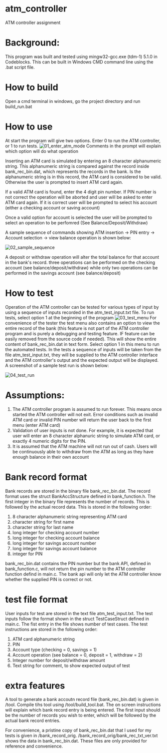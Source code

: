 # atm_controller
ATM controller assignment

# Background:
This program was built and tested using mingw32-gcc.exe (tdm-1) 5.1.0 in Codeblocks. This can be built in Windows CMD command line using the .bat script file.

# How to build
Open a cmd terminal in windows, go the project directory and run build_run.bat

# How to use
At start the program will give two options. Enter 0 to run the ATM controller, or 1 to run tests.
![01_enter_atm_mode](https://user-images.githubusercontent.com/99900985/154531327-13d49f63-7678-448f-8626-316021fd2d26.jpg)
Comments in the prompt will explain which option will do what operation

Inserting an ATM card is simulated by entering an 8 character alphanumeric string. This alphanumeric string is compared against the record inside bank_rec_bin.dat, which represents the records in the bank. Is the alphanumeric string is in this record, the ATM card is considered to be valid. Otherwise the user is prompted to insert ATM card again.

If a valid ATM card is found, enter the 4 digit pin number. If PIN number is not correct the operation will be aborted and user will be asked to enter ATM card again. If it is correct user will be prompted to select his account (either a checking account or saving account)

Once a valid option for account is selected the user will be prompted to select an operation to be perfomred (See Balance/Deposit/Withdraw)

A sample sequence of commands showing ATM insertion -> PIN entry -> Account selection -> view balance operation is shown below:  

![02_sample_sequence](https://user-images.githubusercontent.com/99900985/154532610-2224a29c-d658-438e-acc5-bb2397ed9e67.jpg)

A deposit or withdraw operation will alter the total balance for that account in the bank's record. three operations can be performed on the checking account (see balance/deposit/withdraw) while only two operations can be performed in the savings account (see balance/deposit)

# How to test
Operation of the ATM controller can be tested for various types of input by using a sequence of inputs recorded in the atm_test_input.txt file. To run tests, select option 1 at the beginning of the program
![03_test_menu](https://user-images.githubusercontent.com/99900985/154533286-0f7862d1-a9f6-4f35-a284-995b3015359e.jpg)
For convenience of the tester the test menu also contains an option to view the entire record of the bank (this feature is not part of the ATM controller program and is purely a debugging and testing feature. IF feature can be easily removed from the source code if needed). This will show the entire content of bank_rec_bin.dat in text form. Select option 1 in this menu to run the automated tests. In the tests a sequence of inputs will be taken from the file atm_test_input.txt, they will be supplied to the ATM controller interface and the ATM controller's output and the expected output will be displayed. A screenshot of a sample test run is shown below:  

![04_test_run](https://user-images.githubusercontent.com/99900985/154534078-13d6a8dc-3f0d-4d1b-8496-657b3be3cccf.jpg)

# Assumptions:
1) The ATM controller program is assumed to run forever. This means once started the ATM controller will not exit. Error conditions such as invalid ATM card or invalid PIN number will return the user back to the first menu (enter ATM card)
2) Validation of user inputs is not done. For example, it is expected that user will enter an 8 character alphanuric string to simulate ATM card, or exactly 4 numeric digits for the PIN.
3) It is assumed that the ATM machine will not run out of cash. Users will be continuously able to withdraw from the ATM as long as they have enough balance in their own account

# Bank record format
Bank records are stored in the binary file bank_rec_bin.dat. The record format uses the struct BankAccStructure defined in bank_function.h. The first integer in the binary file represents the number of records. This is followed by the actual record data. This is stored in the following order:
1) 8 character alphanumeric string representing ATM card
2) character string for first name
3) character string for last name
4) long integer for checking account number
5) long integer for checking account balance
5) long integer for savings account number
6) long integer for savings account balance
7) integer for PIN

bank_rec_bin.dat contains the PIN number but the bank API, defined in bank_function.c, will not return the pin number to the ATM controller function defind in main.c. The bank api will only let the ATM controller know whether the supplied PIN is correct or not.

# test file format
User inputs for test are stored in the text file atm_test_input.txt. The test inputs follow the format shown in the struct TestCaseStruct defined in main.c. The fist entry in the file shows number of test cases. The test instructions are stored in the following order:
1) ATM card alphanumeric string
2) PIN
3) Account type (checking = 0, savings = 1)
4) Account operation (see balance = 0, deposit = 1, withdraw = 2)
5) Integer number for deposit/withdraw amount
6) Text string for comment, to show expected output of test

# extra features
A tool to generate a bank accoutn record file (bank_rec_bin.dat) is given in /tool. Compile tihs tool using /tool/build_tool.bat. The on screen instructions will explain which bank record entry is being entered. The first input should be the number of records you wish to enter, which will be followed by the actual bank record entries.

For convenience, a pristine copy of bank_rec_bin.dat that I used for my tests is given in /bank_record_orig. /bank_record_orig/bank_rec_txt_ver.txt shows the data in bank_rec_bin.dat. These files are only provided for reference and convenience.



